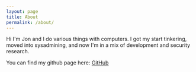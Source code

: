 ```yaml
---
layout: page
title: About
permalink: /about/
---
```


Hi I'm Jon and I do various things with computers. I got my start tinkering, moved into sysadmining, and now I'm in a mix of development and security research.

You can find my github page here:
[GitHub](https://github.com/darakian)
